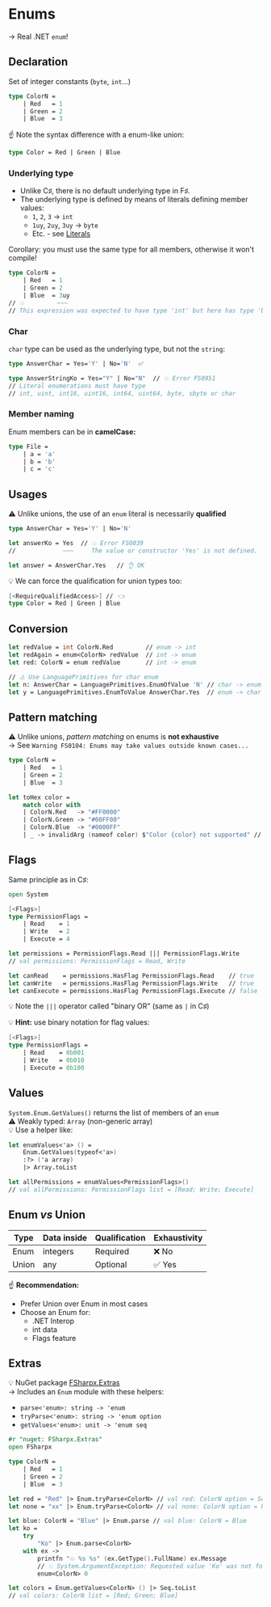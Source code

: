 # Enums

→ Real .NET `enum`!

## Declaration

Set of integer constants (`byte`, `int`...)

```fsharp
type ColorN =
    | Red   = 1
    | Green = 2
    | Blue  = 3
```

☝️ Note the syntax difference with a enum-like union:

```fsharp
type Color = Red | Green | Blue
```

### Underlying type

* Unlike C♯, there is no default underlying type in F♯.
* The underlying type is defined by means of literals defining member values:
  * `1`, `2`, `3` → `int`
  * `1uy`, `2uy`, `3uy` → `byte`
  * Etc. - see [Literals](https://docs.microsoft.com/en-us/dotnet/fsharp/language-reference/literals)

Corollary: you must use the same type for all members, otherwise it won't compile!

```fsharp
type ColorN =
    | Red   = 1
    | Green = 2
    | Blue  = 3uy
// 💥         ~~~
// This expression was expected to have type 'int' but here has type 'byte'
```

### Char

`char` type can be used as the underlying type, but not the `string`:

```fsharp
type AnswerChar = Yes='Y' | No='N'  ✅

type AnswerStringKo = Yes="Y" | No="N"  // 💥 Error FS0951
// Literal enumerations must have type
// int, uint, int16, uint16, int64, uint64, byte, sbyte or char
```

### Member naming

Enum members can be in **camelCase:**

```fsharp
type File =
    | a = 'a'
    | b = 'b'
    | c = 'c'
```

## Usages

⚠️ Unlike unions, the use of an `enum` literal is necessarily **qualified**

```fsharp
type AnswerChar = Yes='Y' | No='N'

let answerKo = Yes  // 💥 Error FS0039
//             ~~~     The value or constructor 'Yes' is not defined.

let answer = AnswerChar.Yes   // 👌 OK
```

💡 We can force the qualification for union types too:

```fsharp
[<RequireQualifiedAccess>] // 👈
type Color = Red | Green | Blue
```

## Conversion

```fsharp
let redValue = int ColorN.Red         // enum -> int
let redAgain = enum<ColorN> redValue  // int -> enum
let red: ColorN = enum redValue       // int -> enum

// ⚠️ Use LanguagePrimitives for char enum
let n: AnswerChar = LanguagePrimitives.EnumOfValue 'N' // char -> enum
let y = LanguagePrimitives.EnumToValue AnswerChar.Yes  // enum -> char
```

## Pattern matching

⚠️ Unlike unions, _pattern matching_ on enums is **not exhaustive**\
→ See `Warning FS0104: Enums may take values outside known cases...`

```fsharp
type ColorN =
    | Red   = 1
    | Green = 2
    | Blue  = 3

let toHex color =
    match color with
    | ColorN.Red   -> "#FF0000"
    | ColorN.Green -> "#00FF00"
    | ColorN.Blue  -> "#0000FF"
    | _ -> invalidArg (nameof color) $"Color {color} not supported" // 👈
```

## Flags

Same principle as in C♯:

```fsharp
open System

[<Flags>]
type PermissionFlags =
    | Read    = 1
    | Write   = 2
    | Execute = 4

let permissions = PermissionFlags.Read ||| PermissionFlags.Write
// val permissions: PermissionFlags = Read, Write

let canRead    = permissions.HasFlag PermissionFlags.Read    // true
let canWrite   = permissions.HasFlag PermissionFlags.Write   // true
let canExecute = permissions.HasFlag PermissionFlags.Execute // false
```

💡 Note the `|||` operator called "binary OR" (same as `|` in C♯)

💡 **Hint:** use binary notation for flag values:

```fsharp
[<Flags>]
type PermissionFlags =
    | Read    = 0b001
    | Write   = 0b010
    | Execute = 0b100
```

## Values

`System.Enum.GetValues()` returns the list of members of an `enum`\
⚠️ Weakly typed: `Array` (non-generic array)\
💡 Use a helper like:

```fsharp
let enumValues<'a> () =
    Enum.GetValues(typeof<'a>)
    :?> ('a array)
    |> Array.toList

let allPermissions = enumValues<PermissionFlags>()
// val allPermissions: PermissionFlags list = [Read; Write; Execute]
```

## Enum _vs_ Union

| Type  | Data inside | Qualification | Exhaustivity |
| ----- | ----------- | ------------- | ------------ |
| Enum  | integers    | Required      | ❌ No         |
| Union | any         | Optional      | ✅ Yes        |

☝ **Recommendation:**

* Prefer Union over Enum in most cases
* Choose an Enum for:
  * .NET Interop
  * int data
  * Flags feature

## Extras

💡 NuGet package [FSharpx.Extras](https://github.com/fsprojects/FSharpx.Extras)\
&#x20;  → Includes an `Enum` module with these helpers:

* `parse<'enum>: string -> 'enum`
* `tryParse<'enum>: string -> 'enum option`
* `getValues<'enum>: unit -> 'enum seq`

```fsharp
#r "nuget: FSharpx.Extras"
open FSharpx

type ColorN =
    | Red   = 1
    | Green = 2
    | Blue  = 3

let red = "Red" |> Enum.tryParse<ColorN> // val red: ColorN option = Some Red
let none = "xx" |> Enum.tryParse<ColorN> // val none: ColorN option = None

let blue: ColorN = "Blue" |> Enum.parse // val blue: ColorN = Blue
let ko =
    try
        "Ko" |> Enum.parse<ColorN>
    with ex ->
        printfn "💥 %s %s" (ex.GetType().FullName) ex.Message
        // 💥 System.ArgumentException: Requested value 'Ko' was not found
        enum<ColorN> 0

let colors = Enum.getValues<ColorN> () |> Seq.toList
// val colors: ColorN list = [Red; Green; Blue]
```
